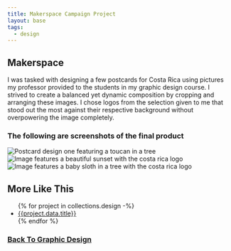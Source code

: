 ```yaml
---
title: Makerspace Campaign Project
layout: base
tags:
  - design
---
```

<section class="project-description">
<h1>
Makerspace
</h1>
<p>
I was tasked with designing a few postcards for Costa Rica using pictures my professor provided to the students in my graphic design course. I strived to create a balanced yet dynamic composition by cropping and arranging these images. I chose logos from the selection given to me that stood out the most against their respective background without overpowering the image completely.
</p>
</section>
<section class="project-img">
<h3>The following are screenshots of the final product</h3>
<img src="/images/Postcard01.jpg" alt="Postcard design one featuring a toucan in a tree">
<img src="/images/Postcard02.jpg" alt="Image features a beautiful sunset with the costa rica logo">
<img src="/images/Postcard03.jpg" alt="Image features a baby sloth in a tree with the costa rica logo">
</section>
<section class="related-projects">
  <h2>More Like This</h2>
<ul>
{% for project in collections.design -%}
<li><a href="{{project.url}}">{{project.data.title}}</a></li>
{% endfor %}
</ul>
</section>
<div class="back-button">
  <h3><a href="/graphic-design">Back To Graphic Design</a></h3>
</div>